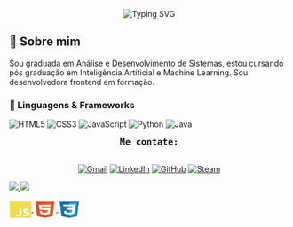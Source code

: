 <div align="center" width="100%">
  <img src="https://readme-typing-svg.demolab.com?font=Iosevka&color=5785B6&width=900&size=28&center=true&lines=Ola!+Me+chamo+Larissa+;Seja+bem+vindo+ao+meu+GitHub!" alt="Typing SVG"/>
</div>

## 🚀 Sobre mim
Sou graduada em Análise e Desenvolvimento de Sistemas, estou cursando pós graduação em Inteligência Artificial e Machine Learning. Sou desenvolvedora frontend em formação.

### 🧩 Linguagens & Frameworks

![HTML5](https://img.shields.io/badge/-HTML5-E34F26?style=flat&logo=html5&logoColor=white)
![CSS3](https://img.shields.io/badge/-CSS3-1572B6?style=flat&logo=css3&logoColor=white)
![JavaScript](https://img.shields.io/badge/-JavaScript-F7DF1E?style=flat&logo=javascript&logoColor=black)
![Python](https://img.shields.io/badge/-Python-3776AB?style=flat&logo=python&logoColor=white)
![Java](https://img.shields.io/badge/-Java-007396?style=flat&logo=java&logoColor=white)


<div align="center">
  <samp style="font-size:16px;">
    <b>Me contate:</b>
  </samp>
  <br><br>

  <!-- BADGES: GMAIL / LINKEDIN / GITHUB / STEAM -->
  [![Gmail](https://img.shields.io/badge/Gmail-5785B6?style=for-the-badge&logo=gmail&logoColor=fff)](mailto:laripelissari@gmail.com)
  [![LinkedIn](https://img.shields.io/badge/LinkedIn-5785B6?style=for-the-badge&logo=linkedin&logoColor=fff)](https://www.linkedin.com/in/laripelissari/)
  [![GitHub](https://img.shields.io/badge/GitHub-5785B6?style=for-the-badge&logo=github&logoColor=fff)](https://github.com/LariPelissari)
  [![Steam](https://img.shields.io/badge/Steam-5785B6?style=for-the-badge&logo=steam&logoColor=fff)](https://steamcommunity.com/id/laripelissari/)
  
</div>
 <div>
   <a href="https://github.com/LariPelissari">
   <img height="180em" src="https://github-readme-stats.vercel.app/api?username=LariPelissari&show_icons=true&theme=tokyonight&include_all_commits=true&count_private=true"/>
   <img height="180em" src="https://github-readme-stats.vercel.app/api/top-langs/?username=LariPelissari&layout=compact&langs_count=6&theme=tokyonight"/>
</div>
    
<div style="display: inline_block"><br>
  <img align="center" alt="Js" height="30" width="40" src="https://raw.githubusercontent.com/devicons/devicon/master/icons/javascript/javascript-plain.svg">
  <img align="center" alt="HTML" height="30" width="40" src="https://raw.githubusercontent.com/devicons/devicon/master/icons/html5/html5-original.svg">
  <img align="center" alt="CSS" height="30" width="40" src="https://raw.githubusercontent.com/devicons/devicon/master/icons/css3/css3-original.svg">
</div>

 
  
  
 
